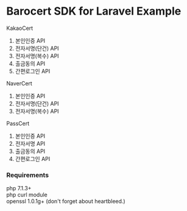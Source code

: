 # Barocert SDK for Laravel Example

KakaoCert
1. 본인인증 API
2. 전자서명(단건) API
3. 전자서명(복수) API
4. 출금동의 API
5. 간편로그인 API

NaverCert
1. 본인인증 API
2. 전자서명(단건) API
3. 전자서명(복수) API

PassCert
1. 본인인증 API
2. 전자서명 API
3. 출금동의 API
4. 간편로그인 API

### Requirements

php 7.1.3+   
php curl module   
openssl 1.0.1g+ (don't forget about heartbleed.)   
